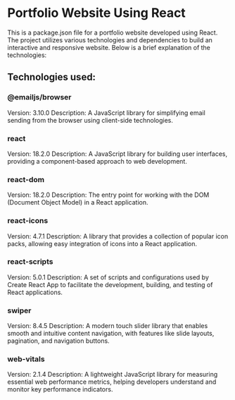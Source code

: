 # Portfolio Website Using React
This is a package.json file for a portfolio website developed using React. The project utilizes various technologies and dependencies to build an interactive and responsive website. Below is a brief explanation of the technologies:

## Technologies used:

### @emailjs/browser
Version: 3.10.0
Description: A JavaScript library for simplifying email sending from the browser using client-side technologies.

### react
Version: 18.2.0
Description: A JavaScript library for building user interfaces, providing a component-based approach to web development.

### react-dom
Version: 18.2.0
Description: The entry point for working with the DOM (Document Object Model) in a React application.

### react-icons
Version: 4.7.1
Description: A library that provides a collection of popular icon packs, allowing easy integration of icons into a React application.

### react-scripts
Version: 5.0.1
Description: A set of scripts and configurations used by Create React App to facilitate the development, building, and testing of React applications.

### swiper
Version: 8.4.5
Description: A modern touch slider library that enables smooth and intuitive content navigation, with features like slide layouts, pagination, and navigation buttons.

### web-vitals
Version: 2.1.4
Description: A lightweight JavaScript library for measuring essential web performance metrics, helping developers understand and monitor key performance indicators.
